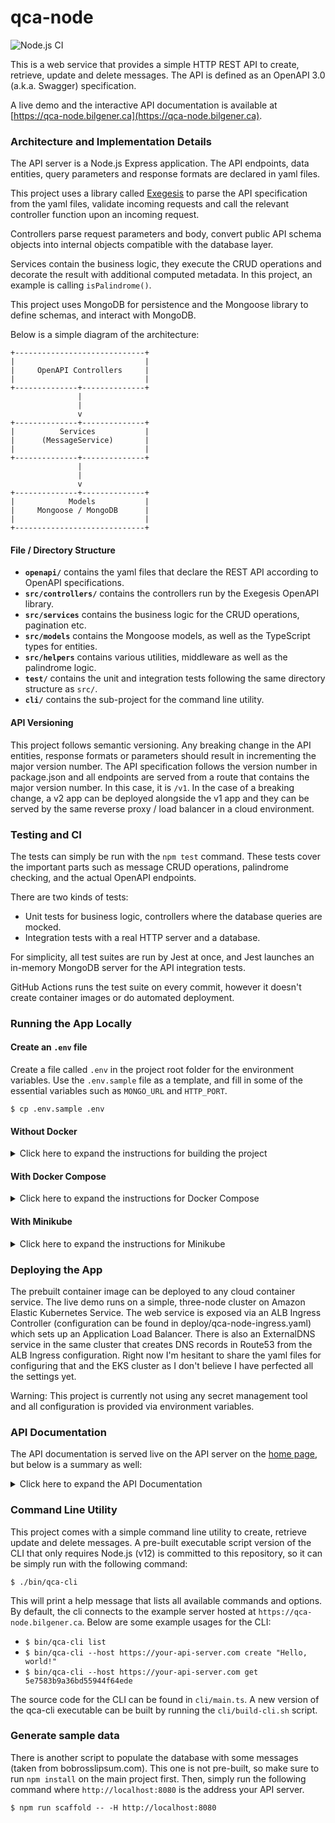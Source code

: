 # qca-node

![Node.js CI](https://github.com/oguzbilgener/messages/workflows/Node.js%20CI/badge.svg)

This is a web service that provides a simple HTTP REST API to create, retrieve, update and delete messages. The API is defined as an OpenAPI 3.0 (a.k.a. Swagger) specification.

A live demo and the interactive API documentation is available at [https://qca-node.bilgener.ca](https://qca-node.bilgener.ca).

### Architecture and Implementation Details

The API server is a Node.js Express application. The API endpoints, data entities, query parameters and response formats are declared in yaml files.

This project uses a library called [Exegesis](https://github.com/exegesis-js/exegesis) to parse the API specification from the yaml files, validate incoming requests and call the relevant controller function upon an incoming request.

Controllers parse request parameters and body, convert public API schema objects into internal objects compatible with the database layer.

Services contain the business logic, they execute the CRUD operations and decorate the result with additional computed metadata. In this project, an example is calling `isPalindrome()`.

This project uses MongoDB for persistence and the Mongoose library to define schemas, and interact with MongoDB.

Below is a simple diagram of the architecture:

```
+-----------------------------+
|                             |
|     OpenAPI Controllers     |
|                             |
+--------------+--------------+
               |
               |
               v
+--------------+--------------+
|          Services           |
|      (MessageService)       |
|                             |
+--------------+--------------+
               |
               |
               v
+--------------+--------------+
|            Models           |
|     Mongoose / MongoDB      |
|                             |
+-----------------------------+
```

#### File / Directory Structure

- **`openapi/`** contains the yaml files that declare the REST API according to OpenAPI specifications.
- **`src/controllers/`** contains the controllers run by the Exegesis OpenAPI library.
- **`src/services`** contains the business logic for the CRUD operations, pagination etc.
- **`src/models`** contains the Mongoose models, as well as the TypeScript types for entities.
- **`src/helpers`** contains various utilities, middleware as well as the palindrome logic.
- **`test/`** contains the unit and integration tests following the same directory structure as `src/`.
- **`cli/`** contains the sub-project for the command line utility.

#### API Versioning

This project follows semantic versioning. Any breaking change in the API entities, response formats or parameters should result in incrementing the major version number.
The API specification follows the version number in package.json and all endpoints are served from a route that contains the major version number. In this case, it is `/v1`. In the case of a breaking change, a v2 app can be deployed alongside the v1 app and they can be served by the same reverse proxy / load balancer in a cloud environment.

### Testing and CI

The tests can simply be run with the `npm test` command. These tests cover the important parts such as message CRUD operations, palindrome checking, and the actual OpenAPI endpoints.

There are two kinds of tests:

- Unit tests for business logic, controllers where the database queries are mocked.
- Integration tests with a real HTTP server and a database.

For simplicity, all test suites are run by Jest at once, and Jest launches an in-memory MongoDB server for the API integration tests.

GitHub Actions runs the test suite on every commit, however it doesn't create container images or do automated deployment.

### Running the App Locally

#### Create an `.env` file

Create a file called `.env` in the project root folder for the environment variables. Use the `.env.sample` file as a template, and fill in some of the essential variables such as `MONGO_URL` and `HTTP_PORT`.

`$ cp .env.sample .env`

#### Without Docker

<details><summary>Click here to expand the instructions for building the project</summary>

##### Prerequisites:

- Node 12 on a recent Linux or Mac OS system. I haven't tried running this app on Windows, at all.
- A MongoDB server running a recent version with an exposed port available to the app running on the localhost.
- The `.env` file with an available port number and the full MongoDB connection URI.

##### Build and Run

- Install the runtime and build time dependencies with:

  `$ npm install`

- Build the server application, then run it:

  `$ npm run build && npm devstart`

This will run the web server until you terminate the process. The web server should now be available at `http://localhost:8080`, if your port number is 8080.

</details>

#### With Docker Compose

<details><summary>Click here to expand the instructions for Docker Compose</summary>

- Create your `.env` file. Make sure the hostname for the MongoDB is the service name declared in the `docker-compose.yaml` file (mongo) and the port number in the .env file matches the exposed port for the web app in the `docker-compose.yaml` file.

- Start the web app and the database container in the background:

`$ docker-compose up -d`

Your app now should be available at the port you picked, such as `http://localhost:8080`.

To stop the app and the database containers and destroy them, run:

`$ docker-compose down`

</details>

#### With Minikube

<details><summary>Click here to expand the instructions for Minikube</summary>

- Instead of the `.env` file, edit the `deploy/qca-node.yaml` file if necessary. (sorry)

- Deploy the web app and the MongoDB service to your Minikube cluster:

  `$ kubectl apply -f deploy/qca-node.yaml -f deploy/mongo.yaml`

This will download and deploy a prebuilt image of the application from Docker Hub.

- Expose the web app's HTTP interface to your local machine:

  `$ minikube service --url qca-node-np`

This should print the address of the service that is currently running, like `http://192.168.99.101:30780`.

</details>

### Deploying the App

The prebuilt container image can be deployed to any cloud container service. The live demo runs on a simple, three-node cluster on Amazon Elastic Kubernetes Service. The web service is exposed via an ALB Ingress Controller (configuration can be found in deploy/qca-node-ingress.yaml) which sets up an Application Load Balancer. There is also an ExternalDNS service in the same cluster that creates DNS records in Route53 from the ALB Ingress configuration. Right now I'm hesitant to share the yaml files for configuring that and the EKS cluster as I don't believe I have perfected all the settings yet.

Warning: This project is currently not using any secret management tool and all configuration is provided via environment variables.

### API Documentation

The API documentation is served live on the API server on the [home page](https://qca-node.bilgener.ca), but below is a summary as well:

<details><summary>Click here to expand the API Documentation</summary>

#### `GET /v1/messages`

Retrieve a list of messages, sorted in the descending order for the creation
date. In order to load the next page, provide the `afterId` query string parameter.
Returns a list of messages, paginated.

Sample Response body with 1 item:

```json
{
  "lastId": "5e6e5461a712d52c732f7162",
  "hasMore": false,
  "items": [
    {
      "id": "5e6d938fbe47ac3a186940d9",
      "content": "Hello world!",
      "createdAt": "2020-03-14T21:00:00Z",
      "updatedAt": "2020-03-15T14:42:00Z",
      "palindrome": false
    }
  ]
}
```

#### `GET /v1/messages/{id}`

Retrieve a message by ID.

Sample Response body:

```json
{
  "id": "5e6d938fbe47ac3a186940d9",
  "content": "Hello world!",
  "createdAt": "2020-03-14T21:00:00Z",
  "updatedAt": "2020-03-15T14:42:00Z",
  "palindrome": false
}
```

#### `POST /v1/messages`

Create a new message with a nonempty content.

Request body:

```json
{
  "content": "Hello world!"
}
```

Response body:

```json
{
  "id": "5e6d938fbe47ac3a186940d9",
  "content": "Hello world!",
  "createdAt": "2020-03-14T21:00:00Z",
  "updatedAt": "2020-03-15T14:42:00Z",
  "palindrome": false
}
```

#### `PUT /v1/messages/{id}`

Update a message content.

Request body:

```json
{
  "content": "Hello world! 2"
}
```

Response:

```json
{
  "id": "5e6d938fbe47ac3a186940d9",
  "content": "Hello world! 2",
  "createdAt": "2020-03-14T21:00:00Z",
  "updatedAt": "2020-03-15T14:42:00Z",
  "palindrome": false
}
```

#### `DELETE /v1/messages/{id}`

Delete a message.

Response is HTTP 204.

</details>

### Command Line Utility

This project comes with a simple command line utility to create, retrieve update and delete messages. A pre-built executable script version of the CLI that only requires Node.js (v12) is committed to this repository, so it can be simply run with the following command:

`$ ./bin/qca-cli`

This will print a help message that lists all available commands and options. By default, the cli connects to the example server hosted at `https://qca-node.bilgener.ca`. Below are some example usages for the CLI:

- `$ bin/qca-cli list`
- `$ bin/qca-cli --host https://your-api-server.com create "Hello, world!"`
- `$ bin/qca-cli --host https://your-api-server.com get 5e7583b9a36bd55944f64ede`

The source code for the CLI can be found in `cli/main.ts`.
A new version of the qca-cli executable can be built by running the `cli/build-cli.sh` script.

### Generate sample data

There is another script to populate the database with some messages (taken from bobrosslipsum.com). This one is not pre-built, so make sure to run `npm install` on the main project first.
Then, simply run the following command where `http://localhost:8080` is the address your API server.

`$ npm run scaffold -- -H http://localhost:8080`
